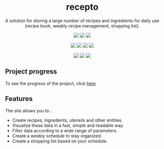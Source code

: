 <h1 align='center'> recepto </h1>

<p align='center'>
A solution for storing a large number of recipes and ingredients for daily use (recipe book, weekly recipe management, shopping list).
</p>

<p align='center'>
	<img src="https://img.shields.io/badge/nuxt%20js-00C58E?style=for-the-badge&logo=nuxtdotjs&logoColor=white" /> 
	<img src="https://img.shields.io/badge/Tailwind_CSS-38B2AC?style=for-the-badge&logo=tailwind-css&logoColor=white" /> 
	<img src="https://img.shields.io/badge/Prisma-3982CE?style=for-the-badge&logo=Prisma&logoColor=white" /> 
</p>
<p align='center'>
	<img src="https://img.shields.io/badge/HTML5-E34F26?style=for-the-badge&logo=html5&logoColor=white" /> 
	<img src="https://img.shields.io/badge/TypeScript-007ACC?style=for-the-badge&logo=typescript&logoColor=white" /> 
	<img src="https://img.shields.io/badge/CSS3-1572B6?style=for-the-badge&logo=css3&logoColor=white" /> 
	<img src="https://img.shields.io/badge/Sqlite-003B57?style=for-the-badge&logo=sqlite&logoColor=white" /> 
</p>
<p align='center'>
	<img src="https://img.shields.io/badge/pnpm-yellow?style=for-the-badge&logo=pnpm&logoColor=white" /> 
	<img src="https://img.shields.io/badge/Vite-B73BFE?style=for-the-badge&logo=vite&logoColor=FFD62E" /> 
	<img src="https://img.shields.io/badge/biome-60a5fa?style=for-the-badge&logo=biome&logoColor=white" /> 
</p>

## Project progress

<p>
To see the progress of the project, click <a href="https://huly.app/workbench/main-6710c480-2080474b70-2526f7/tracker/6710c5c03cedb5f95b730b02/issues">here</a>
</p>

## Features

The site allows you to :
- Create recipes, ingredients, utensils and other entities.
- Visualize these data in a fast, simple and readable way.
- Filter data according to a wide range of parameters.
- Create a weekly schedule to stay organized.
- Create a shopping list based on your schedule.
